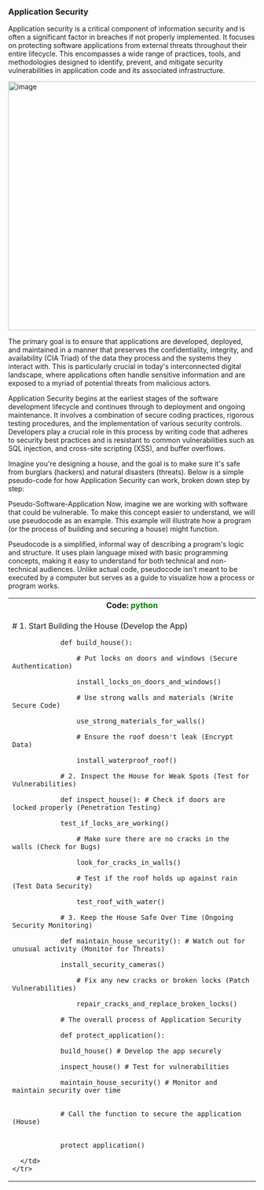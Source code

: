 <h3> Application Security </h3>

Application security is a critical component of information security and is often a significant factor in breaches if not properly implemented. It focuses on protecting software applications from external threats throughout their entire lifecycle. This encompasses a wide range of practices, tools, and methodologies designed to identify, prevent, and mitigate security vulnerabilities in application code and its associated infrastructure.

<img width="1009" height="507" alt="image" src="https://github.com/user-attachments/assets/62f0837f-a884-453b-aad8-35bf992afa8d" />

The primary goal is to ensure that applications are developed, deployed, and maintained in a manner that preserves the confidentiality, integrity, and availability (CIA Triad) of the data they process and the systems they interact with. This is particularly crucial in today's interconnected digital landscape, where applications often handle sensitive information and are exposed to a myriad of potential threats from malicious actors.

Application Security begins at the earliest stages of the software development lifecycle and continues through to deployment and ongoing maintenance. It involves a combination of secure coding practices, rigorous testing procedures, and the implementation of various security controls. Developers play a crucial role in this process by writing code that adheres to security best practices and is resistant to common vulnerabilities such as SQL injection, and cross-site scripting (XSS), and buffer overflows.

Imagine you're designing a house, and the goal is to make sure it's safe from burglars (hackers) and natural disasters (threats). Below is a simple pseudo-code for how Application Security can work, broken down step by step:

Pseudo-Software-Application
Now, imagine we are working with software that could be vulnerable. To make this concept easier to understand, we will use pseudocode as an example. This example will illustrate how a program (or the process of building and securing a house) might function.

Pseudocode is a simplified, informal way of describing a program's logic and structure. It uses plain language mixed with basic programming concepts, making it easy to understand for both technical and non-technical audiences. Unlike actual code, pseudocode isn't meant to be executed by a computer but serves as a guide to visualize how a process or program works.

 <table>
    <tr>
      <th>Code: <span style="color:green">python</span> </th>
    </tr>
    <tr>
      <td>
        <p>
                # 1. Start Building the House (Develop the App)

                def build_house():

                    # Put locks on doors and windows (Secure Authentication)

                    install_locks_on_doors_and_windows()

                    # Use strong walls and materials (Write Secure Code)

                    use_strong_materials_for_walls()

                    # Ensure the roof doesn't leak (Encrypt Data)

                    install_waterproof_roof()

                # 2. Inspect the House for Weak Spots (Test for Vulnerabilities)

                def inspect_house(): # Check if doors are locked properly (Penetration Testing)

                test_if_locks_are_working()

                    # Make sure there are no cracks in the walls (Check for Bugs)

                    look_for_cracks_in_walls()

                    # Test if the roof holds up against rain (Test Data Security)

                    test_roof_with_water()

                # 3. Keep the House Safe Over Time (Ongoing Security Monitoring)

                def maintain_house_security(): # Watch out for unusual activity (Monitor for Threats)

                install_security_cameras()

                    # Fix any new cracks or broken locks (Patch Vulnerabilities)

                    repair_cracks_and_replace_broken_locks()

                # The overall process of Application Security

                def protect_application():

                build_house() # Develop the app securely

                inspect_house() # Test for vulnerabilities

                maintain_house_security() # Monitor and maintain security over time


                # Call the function to secure the application (House)


                protect_application()

</p>

      </td>
    </tr>

  </table>
